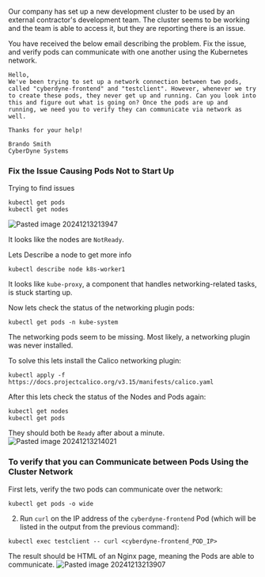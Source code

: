 Our company has set up a new development cluster to be used by an external contractor's development team. The cluster seems to be working and the team is able to access it, but they are reporting there is an issue.

You have received the below email describing the problem. Fix the issue, and verify pods can communicate with one another using the Kubernetes network.

```
Hello,
We've been trying to set up a network connection between two pods, called "cyberdyne-frontend" and "testclient". However, whenever we try to create these pods, they never get up and running. Can you look into this and figure out what is going on? Once the pods are up and running, we need you to verify they can communicate via network as well.

Thanks for your help!

Brando Smith
CyberDyne Systems
```

### Fix the Issue Causing Pods Not to Start Up

Trying to find issues
```
kubectl get pods
kubectl get nodes
```
![Pasted image 20241213213947](https://github.com/user-attachments/assets/178d89a5-7183-4339-8c8f-a4d9a10b1c30)

It looks like the nodes are `NotReady`.

Lets Describe a node to get more info
```
kubectl describe node k8s-worker1
```
It looks like `kube-proxy`, a component that handles networking-related tasks, is stuck starting up.

Now lets check the status of the networking plugin pods:
```
kubectl get pods -n kube-system
```
The networking pods seem to be missing. Most likely, a networking plugin was never installed.

To solve this lets install the Calico networking plugin:
```
kubectl apply -f https://docs.projectcalico.org/v3.15/manifests/calico.yaml
```

After this lets check the status of the Nodes and Pods again:

```
kubectl get nodes
kubectl get pods
```
They should both be `Ready` after about a minute.
![Pasted image 20241213214021](https://github.com/user-attachments/assets/32a99e8c-cef4-4e35-98cf-28da7da0aedd)


### To verify that you can Communicate between Pods Using the Cluster Network

First lets, verify the two pods can communicate over the network:
```
kubectl get pods -o wide
```

2. Run `curl` on the IP address of the `cyberdyne-frontend` Pod (which will be listed in the output from the previous command):

```
kubectl exec testclient -- curl <cyberdyne-frontend_POD_IP>
```

The result should be HTML of an Nginx page, meaning the Pods are able to communicate.
![Pasted image 20241213213907](https://github.com/user-attachments/assets/02abd4d7-4d71-44be-97b2-a2e218dcdb2d)

